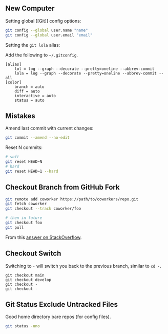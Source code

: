## New Computer

Setting global [[Git]] config options:

```sh
git config --global user.name "name"
git config --global user.email "email"
```

Setting the `git lola` alias:

Add the following to `~/.gitconfig`.

```
[alias]
	lol = log --graph --decorate --pretty=oneline --abbrev-commit
	lola = log --graph --decorate --pretty=oneline --abbrev-commit --all
[color]
	branch = auto
	diff = auto
	interactive = auto
	status = auto
```

## Mistakes

Amend last commit with current changes:

```sh
git commit --amend --no-edit
```

Reset N commits:

```sh
# soft
git reset HEAD~N
# hard
git reset HEAD~1 --hard
```

## Checkout Branch from GitHub Fork

```sh
git remote add coworker https://path/to/coworkers/repo.git
git fetch coworker
git checkout --track coworker/foo

# then in future
git checkout foo
git pull
```

From this [answer on StackOverflow](https://stackoverflow.com/a/5884825).

## Checkout Switch

Switching to `-` will switch you back to the previous branch, similar to `cd -`.

```
git checkout main
git checkout develop
git checkout -
git checkout -
```

## Git Status Exclude Untracked Files

Good home directory bare repos (for config files).

```sh
git status -uno
```